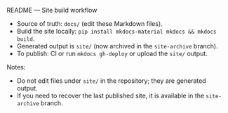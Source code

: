 README — Site build workflow

- Source of truth: `docs/` (edit these Markdown files).
- Build the site locally: `pip install mkdocs-material mkdocs && mkdocs build`.
- Generated output is `site/` (now archived in the `site-archive` branch).
- To publish: CI or run `mkdocs gh-deploy` or upload the `site/` output.

Notes:
- Do not edit files under `site/` in the repository; they are generated output.
- If you need to recover the last published site, it is available in the `site-archive` branch.
